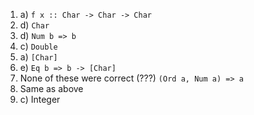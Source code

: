 1. a) `f x :: Char -> Char -> Char`
1. d) `Char`
1. d) `Num b => b`
1. c) `Double`
1. a) `[Char]`
1. e) `Eq b => b -> [Char]`
1. None of these were correct (???) `(Ord a, Num a) => a`
1. Same as above
1. c) Integer

